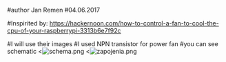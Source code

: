 #author Jan Remen
#04.06.2017

#Inspirited by: https://hackernoon.com/how-to-control-a-fan-to-cool-the-cpu-of-your-raspberrypi-3313b6e7f92c

#I will use their images
#I used NPN transistor for power fan
#you can see schematic
<![schema.png]()
<![zapojenia.png]()
